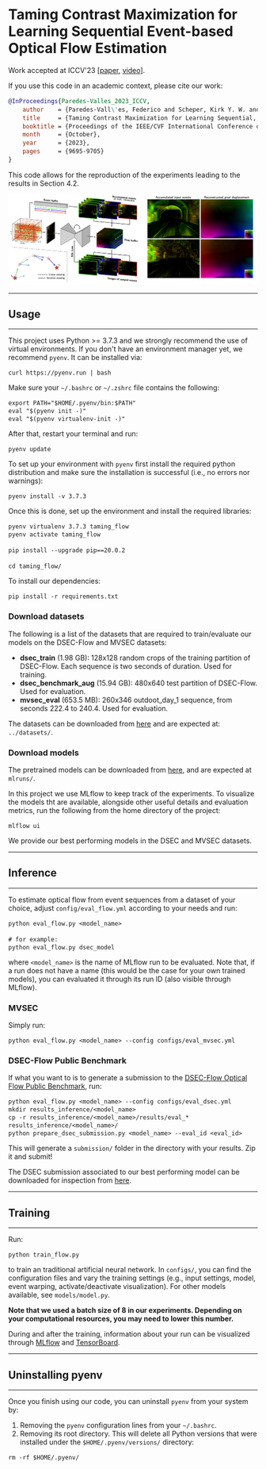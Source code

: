 # Taming Contrast Maximization for Learning Sequential Event-based Optical Flow Estimation

Work accepted at ICCV'23 [[paper](https://arxiv.org/abs/2303.05214), [video](https://youtu.be/vkYimENc494)].

If you use this code in an academic context, please cite our work:

```bibtex
@InProceedings{Paredes-Valles_2023_ICCV,
    author    = {Paredes-Vall\'es, Federico and Scheper, Kirk Y. W. and De Wagter, Christophe and de Croon, Guido C. H. E.},
    title     = {Taming Contrast Maximization for Learning Sequential, Low-latency, Event-based Optical Flow},
    booktitle = {Proceedings of the IEEE/CVF International Conference on Computer Vision (ICCV)},
    month     = {October},
    year      = {2023},
    pages     = {9695-9705}
}

```

This code allows for the reproduction of the experiments leading to the results in Section 4.2.

![Alt text](.readme/title.png)

----------

## Usage

----------

This project uses Python >= 3.7.3 and we strongly recommend the use of virtual environments. If you don't have an environment manager yet, we recommend `pyenv`. It can be installed via:

```
curl https://pyenv.run | bash
```

Make sure your `~/.bashrc` or `~/.zshrc` file contains the following:

```
export PATH="$HOME/.pyenv/bin:$PATH"
eval "$(pyenv init -)"
eval "$(pyenv virtualenv-init -)"
```

After that, restart your terminal and run:

```
pyenv update
```

To set up your environment with `pyenv` first install the required python distribution and make sure the installation is successful (i.e., no errors nor warnings):

```
pyenv install -v 3.7.3
```

Once this is done, set up the environment and install the required libraries:

```
pyenv virtualenv 3.7.3 taming_flow
pyenv activate taming_flow

pip install --upgrade pip==20.0.2

cd taming_flow/
```

To install our dependencies:

```
pip install -r requirements.txt
```

### Download datasets

The following is a list of the datasets that are required to train/evaluate our models on the DSEC-Flow and MVSEC datasets:

- **dsec_train** (1.98 GB): 128x128 random crops of the training partition of DSEC-Flow. Each sequence is two seconds of duration. Used for training.
- **dsec_benchmark_aug** (15.94 GB): 480x640 test partition of DSEC-Flow. Used for evaluation.
- **mvsec_eval** (653.5 MB): 260x346 outdoot_day_1 sequence, from seconds 222.4 to 240.4. Used for evaluation.

The datasets can be downloaded from [here](https://1drv.ms/u/s!Ah0kx0CRKrAZjxMxBx4z5HN1CjWv?e=UiayaL) and are expected at: `../datasets/`.

### Download models

The pretrained models can be downloaded from [here](https://1drv.ms/u/s!Ah0kx0CRKrAZjxSwx8-UTUAncgg3?e=yM2g0i), and are expected at `mlruns/`.

In this project we use MLflow to keep track of the experiments. To visualize the models tht are available, alongside other useful details and evaluation metrics, run the following from the home directory of the project:

```
mlflow ui
```

We provide our best performing models in the DSEC and MVSEC datasets.

----------

## Inference

----------

To estimate optical flow from event sequences from a dataset of your choice, adjust `config/eval_flow.yml` according to your needs and run:

```
python eval_flow.py <model_name>

# for example:
python eval_flow.py dsec_model
```

where `<model_name>` is the name of MLflow run to be evaluated. Note that, if a run does not have a name (this would be the case for your own trained models), you can evaluated it through its run ID (also visible through MLflow).

### MVSEC

Simply run:

```
python eval_flow.py <model_name> --config configs/eval_mvsec.yml
```

### DSEC-Flow Public Benchmark
If what you want to is to generate a submission to the [DSEC-Flow Optical Flow Public Benchmark](https://dsec.ifi.uzh.ch/uzh/dsec-flow-optical-flow-benchmark/), run:

```
python eval_flow.py <model_name> --config configs/eval_dsec.yml
mkdir results_inference/<model_name>
cp -r results_inference/<model_name>/results/eval_* results_inference/<model_name>/
python prepare_dsec_submission.py <model_name> --eval_id <eval_id>
```

This will generate a `submission/` folder in the directory with your results. Zip it and submit!

The DSEC submission associated to our best performing model can be downloaded for inspection from [here](https://1drv.ms/u/s!Ah0kx0CRKrAZjyfkk6kgwMKgxar_?e=njw0KT).

----------

## Training

----------

Run:

```
python train_flow.py
```

to train an traditional artificial neural network. In `configs/`, you can find the configuration files and vary the training settings (e.g., input settings, model, event warping, activate/deactivate visualization). For other models available, see `models/model.py`. 

**Note that we used a batch size of 8 in our experiments. Depending on your computational resources, you may need to lower this number.**

During and after the training, information about your run can be visualized through [MLflow](https://www.mlflow.org/docs/latest/index.html#) and [TensorBoard](https://www.tensorflow.org/tensorboard).

----------

## Uninstalling pyenv

----------

Once you finish using our code, you can uninstall `pyenv` from your system by:

1. Removing the `pyenv` configuration lines from your `~/.bashrc`.
2. Removing its root directory. This will delete all Python versions that were installed under the `$HOME/.pyenv/versions/` directory:

```
rm -rf $HOME/.pyenv/
```
